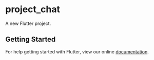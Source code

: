 # project_chat

A new Flutter project.

## Getting Started

For help getting started with Flutter, view our online
[documentation](https://flutter.io/).
